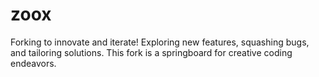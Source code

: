 # zoox
Forking to innovate and iterate! Exploring new features, squashing bugs, and tailoring solutions. This fork is a springboard for creative coding endeavors.
